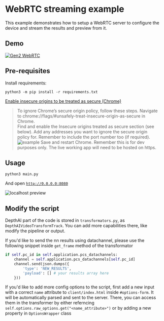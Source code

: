 # WebRTC streaming example

This example demonstrates how to setup a WebRTC server to configure the device and stream the results and preview from it.

## Demo

[![Gen2 WebRTC](https://user-images.githubusercontent.com/5244214/121884542-58a1bf00-cd13-11eb-851d-dc45d541e385.gif)](https://youtu.be/8aeqGgO8LjY)

## Pre-requisites

Install requirements:
```
python3 -m pip install -r requirements.txt
```

[Enable insecure origins to be treated as secure (Chrome)](https://stackoverflow.com/a/58449078/5494277)

   > To ignore Chrome’s secure origin policy, follow these steps. Navigate to chrome://flags/#unsafely-treat-insecure-origin-as-secure in Chrome.  
   > Find and enable the Insecure origins treated as secure section (see below). Add any addresses you want to ignore the secure origin policy for. Remember to include the port number too (if required). 
   ![example](https://i.stack.imgur.com/8HpYF.png)
   > Save and restart Chrome. 
   > Remember this is for dev purposes only. The live working app will need to be hosted on https.

## Usage

```
python3 main.py
```

And open [`http://0.0.0.0:8080`](http://0.0.0.0:8080)

![localhost preview](https://user-images.githubusercontent.com/5244214/121889877-03b57700-cd1a-11eb-945c-7a4fe5ed29f1.png)

## Modify the script

DepthAI part of the code is stored in `transformators.py`, as `DepthAIVideoTransformTrack`.
You can add more capabilities there, like modify the pipeline or output.

If you'd like to send the nn results using datachannel, please use the following snippet inside `get_frame` method of the transformator

```python
if self.pc_id in self.application.pcs_datachannels:
    channel = self.application.pcs_datachannels[self.pc_id]
    channel.send(json.dumps({
        'type': 'NEW_RESULTS',
        'payload': [] # your results array here
    }))

```

If you'd like to add more config options to the script, first add a new input with a correct `name` attribute
to `client/index.html` inside `#options-form`. It will be automatically parsed and sent to the server.
There, you can access them in the transformer by either referncing `self.options.raw_options.get("<name_attribute>")`
or by adding a new property in `OptionsWrapper` class
